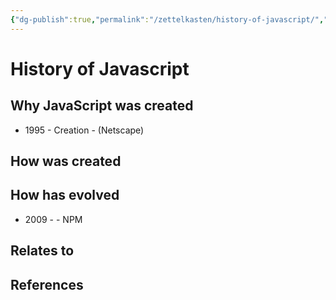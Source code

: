 ```yaml
---
{"dg-publish":true,"permalink":"/zettelkasten/history-of-javascript/","title":"History of Javascript","tags":["status/todo","core/tech/languages/javascript"],"noteIcon":"","created":"2023-10-10T17:25:03.972+01:00"}
---
```



# History of Javascript

## Why JavaScript was created

- 1995 - Creation - (Netscape)
## How was created

## How has evolved

- 2009 -  - NPM



## Relates to
## References
